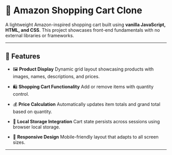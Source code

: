 # 🛒 Amazon Shopping Cart Clone

A lightweight Amazon-inspired shopping cart built using **vanilla JavaScript, HTML, and CSS**. This project showcases front-end fundamentals with no external libraries or frameworks.

---

## 🚀 Features

- 🖼️ **Product Display**
  Dynamic grid layout showcasing products with images, names, descriptions, and prices.

- 🛍️ **Shopping Cart Functionality**
  Add or remove items with quantity control.

- 💰 **Price Calculation**
  Automatically updates item totals and grand total based on quantity.

- 💾 **Local Storage Integration**
  Cart state persists across sessions using browser local storage.

- 📱 **Responsive Design**
  Mobile-friendly layout that adapts to all screen sizes.

---
